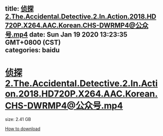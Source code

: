 
title: 侦探2.The.Accidental.Detective.2.In.Action.2018.HD720P.X264.AAC.Korean.CHS-DWRMP4@公众号.mp4
date: Sun Jan 19 2020 13:23:35 GMT+0800 (CST)    
categories: baidu
---

# 侦探2.The.Accidental.Detective.2.In.Action.2018.HD720P.X264.AAC.Korean.CHS-DWRMP4@公众号.mp4
size: 2.41 GB
 
 

[How to download](https://bpcam.bemobtrk.com/go/2ceec3aa-1ca2-46d6-b9ff-aaa5c184517c?jno=901)
